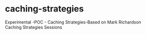 # caching-strategies
Experimental -POC - Caching Strategies-Based on Mark Richardson Caching Strategies Sessions
